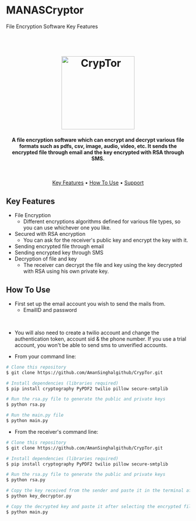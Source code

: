 # MANASCryptor
File Encryption Software
Key Features
<h1 align="center">
  <br>
  <img src="./Assets/logo1.png" alt="CrypTor" width="200">
  <br>
</h1>

<h4 align="center">A file encryption software which can encrypt and decrypt various file formats such as pdfs, csv, image, audio, video, etc. It sends the encrypted file through email and the key encrypted with RSA through SMS.</h4>
<br>

<p align="center">
  <a href="#key-features">Key Features</a> •
  <a href="#how-to-use">How To Use</a> •
  <a href="#support">Support</a>
</p>

<!-- ![screenshot](https://raw.githubusercontent.com/amitmerchant1990/electron-markdownify/master/app/img/markdownify.gif) -->

## Key Features

* File Encryption
  - Different encryptions algorithms defined for various file types, so you can use whichever one you like.
* Secured with RSA encryption
  - You can ask for the receiver's public key and encrypt the key with it.
* Sending encrypted file through email
* Sending encrypted key through SMS
* Decryption of file and key
  - The receiver can decrypt the file and key using the key decrypted with RSA using his own private key.

## How To Use

* First set up the email account you wish to send the mails from.
    - EmailID and password 
<br>

* You will also need to create a twilio account and change the authentication token, account sid & the phone number. If you use a trial account, you won't be able to send sms to unverified accounts. 

* From your command line:

```bash
# Clone this repository
$ git clone https://github.com/AmanSinghalgithub/CrypTor.git

# Install dependencies (libraries required)
$ pip install cryptography PyPDF2 twilio pillow secure-smtplib 

# Run the rsa.py file to generate the public and private keys
$ python rsa.py

# Run the main.py file
$ python main.py
```

* From the receiver's command line:
```bash
# Clone this repository
$ git clone https://github.com/AmanSinghalgithub/CrypTor.git

# Install dependencies (libraries required)
$ pip install cryptography PyPDF2 twilio pillow secure-smtplib 

# Run the rsa.py file to generate the public and private keys
$ python rsa.py

# Copy the key received from the sender and paste it in the terminal after running the key_decryptor.py file
$ python key_decryptor.py

# Copy the decrypted key and paste it after selecting the encrypted file when running the main.py file
$ python main.py
```


 
